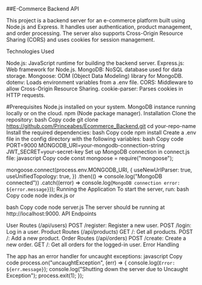 ##E-Commerce Backend API

This project is a backend server for an e-commerce platform built using Node.js and Express. It handles user authentication, product management, and order processing. The server also supports Cross-Origin Resource Sharing (CORS) and uses cookies for session management.

Technologies Used

Node.js: JavaScript runtime for building the backend server.
Express.js: Web framework for Node.js.
MongoDB: NoSQL database used for data storage.
Mongoose: ODM (Object Data Modeling) library for MongoDB.
dotenv: Loads environment variables from a .env file.
CORS: Middleware to allow Cross-Origin Resource Sharing.
cookie-parser: Parses cookies in HTTP requests.

#Prerequisites
Node.js installed on your system.
MongoDB instance running locally or on the cloud.
npm (Node package manager).
Installation
Clone the repository:
bash
Copy code
git clone https://github.com/Princeabes/Ecommerce_Backend.git
cd your-repo-name
Install the required dependencies:
bash
Copy code
npm install
Create a .env file in the config directory with the following variables:
bash
Copy code
PORT=9000
MONGODB_URI=your-mongodb-connection-string
JWT_SECRET=your-secret-key
Set up MongoDB connection in connect.js file:
javascript
Copy code
const mongoose = require("mongoose");

mongoose.connect(process.env.MONGODB_URI, {
  useNewUrlParser: true,
  useUnifiedTopology: true,
})
.then(() => console.log("MongoDB connected"))
.catch((error) => console.log(`MongoDB connection error: ${error.message}`));
Running the Application
To start the server, run:
bash
Copy code
node index.js
or

bash
Copy code
node server.js
The server should be running at http://localhost:9000.
API Endpoints

User Routes (/api/users)
POST /register: Register a new user.
POST /login: Log in a user.
Product Routes (/api/products)
GET /: Get all products.
POST /: Add a new product.
Order Routes (/api/orders)
POST /create: Create a new order.
GET /: Get all orders for the logged-in user.
Error Handling

The app has an error handler for uncaught exceptions:
javascript
Copy code
process.on("uncaughtException", (err) => {
  console.log(`Error: ${err.message}`);
  console.log("Shutting down the server due to Uncaught Exception");
  process.exit(1);
});
